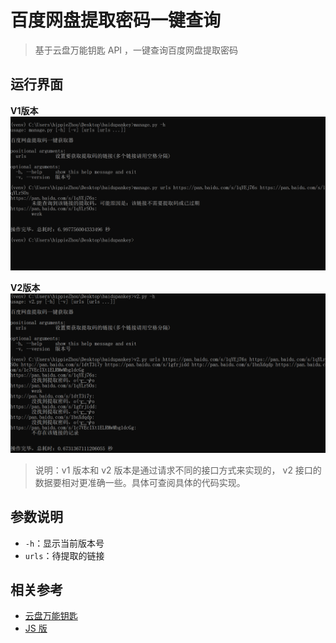
# 百度网盘提取密码一键查询

> 基于云盘万能钥匙 API ，一键查询百度网盘提取密码

## 运行界面

**V1版本**
![avatar](images/v1.png)

**V2版本**
![avatar](images/v2.png)

> 说明：v1 版本和 v2 版本是通过请求不同的接口方式来实现的， v2 接口的数据要相对更准确一些。具体可查阅具体的代码实现。

## 参数说明

- `-h`：显示当前版本号
- `urls`：待提取的链接


## 相关参考

- [云盘万能钥匙](http://ypsuperkey.meek.com.cn)
- [JS 版](https://github.com/wu-dada/baidupankey)